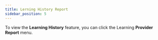 ```yaml
---
title: Lerning History Report
sidebar_position: 5
---
```

To view the **Learning History** feature, you can click the Learning **Provider Report** menu.
